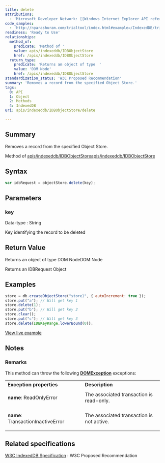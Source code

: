 ```yaml
---
title: delete
attributions:
  - 'Microsoft Developer Network: [[Windows Internet Explorer API reference](http://msdn.microsoft.com/en-us/library/ie/hh828809%28v=vs.85%29.aspx) Article]'
code_samples:
  - 'http://nparashuram.com/trialtool/index.html#example=/IndexedDB/trialtool/moz_indexedDB.html&selected=Delete%20Data&'
readiness: 'Ready to Use'
relationships:
  method_of:
    predicate: 'Method of '
    value: apis/indexeddb/IDBObjectStore
    href: /apis/indexeddb/IDBObjectStore
  return_type:
    predicate: 'Returns an object of type  '
    value: 'DOM Node'
    href: /apis/indexeddb/IDBObjectStore
standardization_status: 'W3C Proposed Recommendation'
summary: 'Removes a record from the specified Object Store.'
tags:
  0: API
  1: Object
  2: Methods
  4: IndexedDB
uri: apis/indexeddb/IDBObjectStore/delete

---
```

## <span>Summary</span>

Removes a record from the specified Object Store.

Method of [apis/indexeddb/IDBObjectStore](/apis/indexeddb/IDBObjectStore)[apis/indexeddb/IDBObjectStore](/apis/indexeddb/IDBObjectStore)

## <span>Syntax</span>

``` js
var idbRequest = objectStore.delete(key);
```

## <span>Parameters</span>

### <span>key</span>

 Data-type
:   String

 Key identifying the record to be deleted

## <span>Return Value</span>

Returns an object of type DOM NodeDOM Node

Returns an IDBRequest Object

## <span>Examples</span>

``` js
store = db.createObjectStore("store1", { autoIncrement: true });
store.put("a"); // Will get key 1
store.delete(1);
store.put("b"); // Will get key 2
store.clear();
store.put("c"); // Will get key 3
store.delete(IDBKeyRange.lowerBound(0));
```

[View live example](http://nparashuram.com/trialtool/index.html#example=/IndexedDB/trialtool/moz_indexedDB.html&selected=Delete%20Data&)

## <span>Notes</span>

### <span>Remarks</span>

This method can throw the following [**DOMException**](/dom/DOMException) exceptions:

<table>
<col width="50%" />
<col width="50%" />
<tbody>
<tr class="odd">
<td align="left"><strong>Exception properties</strong></td>
<td align="left"><strong>Description</strong></td>
</tr>
<tr class="even">
<td align="left"><dl>
<p></p>
<dt>
<strong>name</strong>: ReadOnlyError
</dt>
</dl></td>
<td align="left">The associated transaction is read-only.</td>
</tr>
<tr class="odd">
<td align="left"><dl>
<p></p>
<dt>
<strong>name</strong>: TransactionInactiveError
</dt>
</dl></td>
<td align="left">The associated transaction is not active.</td>
</tr>
</tbody>
</table>

## <span>Related specifications</span>

[W3C IndexedDB Specification](http://www.w3.org/TR/IndexedDB/)
:   W3C Proposed Recommendation
